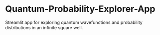 # Quantum-Probability-Explorer-App
Streamlit app for exploring quantum wavefunctions and probability distributions in an infinite square well.
